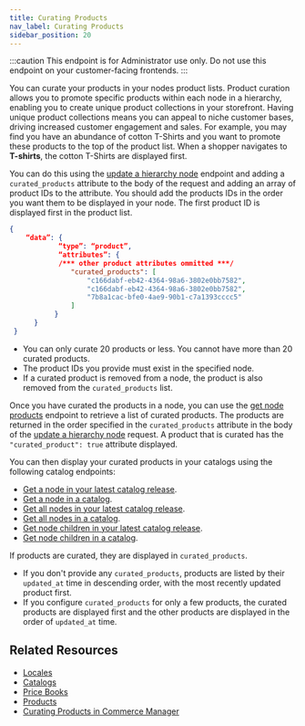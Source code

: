 ```yaml
---
title: Curating Products
nav_label: Curating Products
sidebar_position: 20
---
```


:::caution
This endpoint is for Administrator use only. Do not use this endpoint on your customer-facing frontends.
:::

You can curate your products in your nodes product lists. Product curation allows you to promote specific products within each node in a hierarchy, enabling you to create unique product collections in your storefront. Having unique product collections means you can appeal to niche customer bases, driving increased customer engagement and sales. For example, you may find you have an abundance of cotton T-Shirts and you want to promote these products to the top of the product list. When a shopper navigates to **T-shirts**, the cotton T-Shirts are displayed first. 

You can do this using the [update a hierarchy node](/docs/api/pxm/products/update-node) endpoint and adding a `curated_products` attribute to the body of the request and adding an array of product IDs to the attribute. You should add the products IDs in the order you want them to be displayed in your node. The first product ID is displayed first in the product list.

```json
{
    “data”: {
            “type”: “product”,
            “attributes”: {
            /*** other product attributes ommitted ***/
               "curated_products": [
                   "c166dabf-eb42-4364-98a6-3802e0bb7582",
                   "c166dabf-eb42-4364-98a6-3802e0bb7582",
                   "7b8a1cac-bfe0-4ae9-90b1-c7a1393cccc5"
               ]
           }
      }
 }
```

- You can only curate 20 products or less. You cannot have more than 20 curated products.
- The product IDs you provide must exist in the specified node.
- If a curated product is removed from a node, the product is also removed from the `curated_products` list.

Once you have curated the products in a node, you can use the [get node products](/docs/api/pxm/products/get-node-products) endpoint to retrieve a list of curated products. The products are returned in the order specified in the `curated_products` attribute in the body of the [update a hierarchy node](/docs/api/pxm/products/update-node) request. A product that is curated has the `"curated_product": true` attribute displayed. 

You can then display your curated products in your catalogs using the following catalog endpoints:

- [Get a node in your latest catalog release](/docs/api/pxm/catalog/get-node).
- [Get a node in a catalog](/docs/api/pxm/catalog/get-by-context-node).
- [Get all nodes in your latest catalog release](/docs/api/pxm/catalog/get-all-nodes).
- [Get all nodes in a catalog](/docs/api/pxm/catalog/get-by-context-all-nodes).
- [Get node children in your latest catalog release](/docs/api/pxm/catalog/get-child-nodes).
- [Get node children in a catalog](/docs/api/pxm/catalog/get-by-context-child-nodes).

If products are curated, they are displayed in `curated_products`.

- If you don't provide any `curated_products`, products are listed by their `updated_at` time in descending order, with the most recently updated product first.
- If you configure `curated_products` for only a few products, the curated products are displayed first and the other products are displayed in the order of `updated_at` time.

## Related Resources

- [Locales](/guides/key-concepts/product-experience-manager/localization/)
- [Catalogs](/docs/api/pxm/catalog)
- [Price Books](/docs/api/pxm/pricebooks)
- [Products](/docs/api/pxm/products/products)
- [Curating Products in Commerce Manager](/docs/commerce-manager/product-experience-manager/Products/curating-products)
